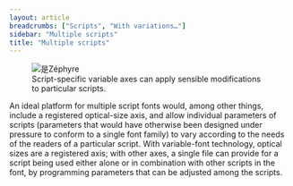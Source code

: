 ```yaml
---
layout: article
breadcrumbs: ["Scripts", "With variations…"]
sidebar: "Multiple scripts"
title: "Multiple scripts"
---
```

<figure>
    <img src="{{site.baseurl}}/images/articles/zephyr-axes.svg" alt="是Zéphyre">
    <figcaption>Script-specific variable axes can apply sensible modifications to particular scripts.</figcaption>
</figure>

An ideal platform for multiple script fonts would, among other things, include a registered optical-size axis, and allow individual parameters of scripts (parameters that would have otherwise been designed under pressure to conform to a single font family) to vary according to the needs of the readers of a particular script. With variable-font technology, optical sizes are a registered axis; with other axes, a single file can provide for a script being used either alone or in combination with other scripts in the font, by programming parameters that can be adjusted among the scripts.
